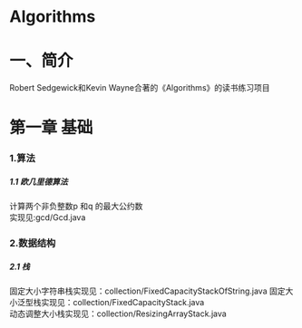 # Algorithms
# 一、简介
Robert Sedgewick和Kevin Wayne合著的《Algorithms》的读书练习项目
# 第一章 基础
### 1.算法
##### 1.1 欧几里德算法
计算两个非负整数p 和q 的最大公约数  
实现见:gcd/Gcd.java
### 2.数据结构
##### 2.1 栈
  固定大小字符串栈实现见：collection/FixedCapacityStackOfString.java
固定大小泛型栈实现见：collection/FixedCapacityStack.java  
动态调整大小栈实现见：collection/ResizingArrayStack.java
